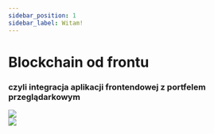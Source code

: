 ```yaml
---
sidebar_position: 1
sidebar_label: Witam!
---
```


# Blockchain od frontu
### czyli integracja aplikacji frontendowej z portfelem przeglądarkowym

<div class="row">
    <div class="col">
        <img src="/img/metamask.png"/>
    </div>
    <div class="col">
        <img src="/img/react.svg"/>
    </div>
    <div class="col" />
</div>
